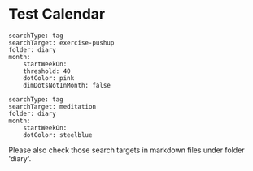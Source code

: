 # Test Calendar

``` tracker
searchType: tag
searchTarget: exercise-pushup
folder: diary
month:
    startWeekOn:
    threshold: 40
    dotColor: pink
    dimDotsNotInMonth: false
```

``` tracker
searchType: tag
searchTarget: meditation
folder: diary
month:
    startWeekOn: 
    dotColor: steelblue
```

Please also check those search targets in markdown files under folder 'diary'.

